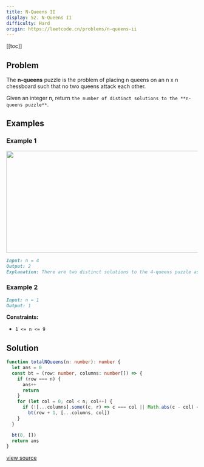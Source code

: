 ```yaml
---
title: N-Queens II
display: 52. N-Queens II
difficulty: Hard
origin: https://leetcode.cn/problems/n-queens-ii
---
```


[[toc]]

## Problem

The **n-queens** puzzle is the problem of placing n queens on an n x n chessboard such that no two queens attack each other.

Given an integer n, return `the number of distinct solutions to the **n-queens puzzle**`.

## Examples

### Example 1

<img alt="" src="https://assets.leetcode.com/uploads/2020/11/13/queens.jpg" style="width: 600px; height: 268px;" />

```md
Input: n = 4
Output: 2
Explanation: There are two distinct solutions to the 4-queens puzzle as shown.
```

### Example 2

```md
Input: n = 1
Output: 1
```

**Constraints:**

- `1 <= n <= 9`

## Solution

```ts
function totalNQueens(n: number): number {
  let ans = 0
  const bt = (row: number, columns: number[]) => {
    if (row === n) {
      ans++
      return
    }
    for (let col = 0; col < n; col++) {
      if (![...columns].some((c, r) => c === col || Math.abs(c - col) === row - r))
        bt(row + 1, [...columns, col])
    }
  }

  bt(0, [])
  return ans
}
```

[view source](https://leetcode.cn/problems/n-queens-ii)
